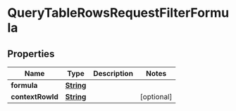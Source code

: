 

# QueryTableRowsRequestFilterFormula


## Properties

| Name | Type | Description | Notes |
|------------ | ------------- | ------------- | -------------|
|**formula** | [**String**](String.md) |  |  |
|**contextRowId** | [**String**](String.md) |  |  [optional] |



